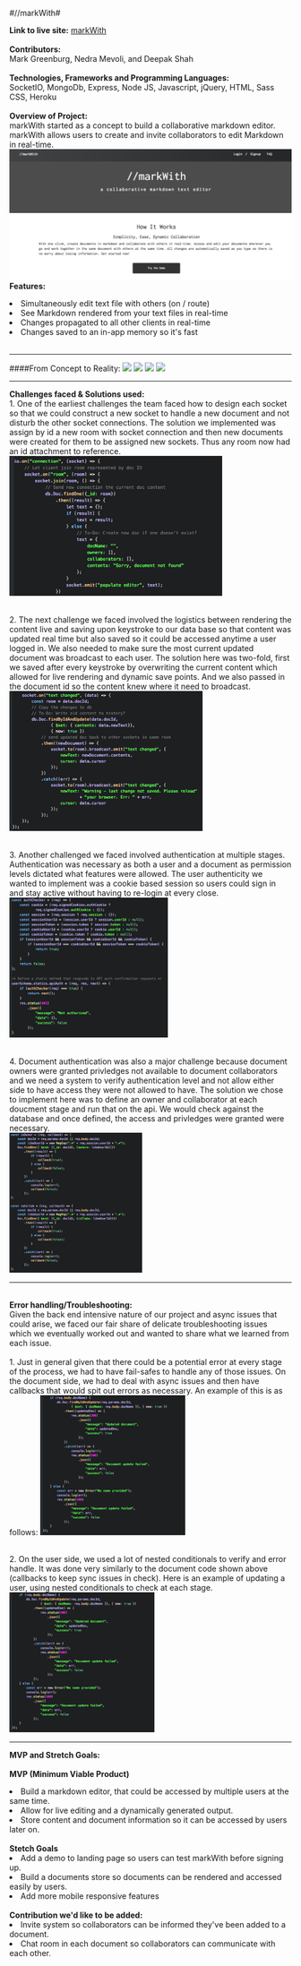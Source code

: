 #//markWith#

<b>Link to live site:</b> <a href='http://markwith.herokuapp.com/'>markWith</a><br><br>
<b>Contributors:</b> <br>
Mark Greenburg, Nedra Mevoli, and Deepak Shah 
<br><br>
<b>Technologies, Frameworks and Programming Languages:</b><br>
SocketIO, MongoDb, Express, Node JS, Javascript, jQuery, HTML, Sass CSS, Heroku
<br><br><b>Overview of Project:</b><br>
markWith started as a concept to build a collaborative markdown editor.  markWith allows users to create and invite collaborators to edit Markdown in real-time.
![alt tag](https://github.com/Dvshah13/markWith-Screens/blob/master/Screen%20Shot%202017-02-26%20at%203.33.40%20PM.png?raw=true)
<b>Features:</b>
<li>Simultaneously edit text file with others (on / route)</li>
<li>See Markdown rendered from your text files in real-time</li>
<li>Changes propagated to all other clients in real-time</li>
<li>Changes saved to an in-app memory so it's fast</li>
<br>

***

####From Concept to Reality:
<img src="https://github.com/markgreenburg/markwith/blob/master/public/mockups/Homepage.png" height="150"> <img src="https://github.com/markgreenburg/markwith/blob/master/public/mockups/Signup.png" height="150"> <img src="https://github.com/markgreenburg/markwith/blob/master/public/mockups/Document.png?raw=true" height="150"> <img src="https://github.com/markgreenburg/markwith/blob/master/public/mockups/Open%20Sidebars.png" height="150">

***

<b>Challenges faced & Solutions used:</b>
<br>1. One of the earliest challenges the team faced how to design each socket so that we could construct a new socket to handle a new document and not disturb the other socket connections. The solution we implemented was assign by id a new room with socket connection and then new documents were created for them to be assigned new sockets.  Thus any room now had an id attachment to reference.<br>
<img src="https://github.com/Dvshah13/markWith-Screens/blob/master/CS1.png?raw=true" height="250">

<br>2. The next challenge we faced involved the logistics between rendering the content live and saving upon keystroke to our data base so that content was updated real time but also saved so it could be accessed anytime a user logged in.  We also needed to make sure the most current updated document was broadcast to each user.  The solution here was two-fold, first we saved after every keystroke by overwriting the current content which allowed for live rendering and dynamic save points. And we also passed in the document id so the content knew where it need to broadcast.<br>
<img src="https://github.com/Dvshah13/markWith-Screens/blob/master/CS2.png?raw=true" height="250">

<br>3. Another challenged we faced involved authentication at multiple stages.  Authentication was necessary as both a user and a document as permission levels dictated what features were allowed.  The user authenticity we wanted to implement was a cookie based session so users could sign in and stay active without having to re-login at every close.
<br>
<img src="https://github.com/Dvshah13/markWith-Screens/blob/master/CS3.png?raw=true" height="250">


<br>4. Document authentication was also a major challenge because document owners were granted privledges not available to document collaborators and we need a system to verify authentication level and not allow either side to have access they were not allowed to have.  The solution we chose to implement here was to define an owner and collaborator at each doucment stage and run that on the api.  We would check against the database and once defined, the access and privledges were granted were necessary.
<br>
<img src="https://github.com/Dvshah13/markWith-Screens/blob/master/CS4.png?raw=true" height="250">

***

<br><b>Error handling/Troubleshooting:</b></br>
Given the back end intensive nature of our project and async issues that could arise, we faced our fair share of delicate troubleshooting issues which we eventually worked out and wanted to share what we learned from each issue.
<br>
<br>1. Just in general given that there could be a potential error at every stage of the process, we had to have fail-safes to handle any of those issues.  On the document side, we had to deal with async issues and then have callbacks that would spit out errors as necessary.  An example of this is as follows:
<img src="https://github.com/Dvshah13/markWith-Screens/blob/master/EH1.png?raw=true" height="250">

<br>2. On the user side, we used a lot of nested conditionals to verify and error handle.  It was done very similarly to the document code shown above (callbacks to keep sync issues in check).  Here is an example of updating a user, using nested conditionals to check at each stage.<br>
<img src="https://github.com/Dvshah13/markWith-Screens/blob/master/EH1.png?raw=true" height="250">

***

<b>MVP and Stretch Goals:</b>
<br>
<br><b>MVP (Minimum Viable Product)</b><br>
<li>Build a markdown editor, that could be accessed by multiple users at the same time.</li>
<li>Allow for live editing and a dynamically generated output.</li>
<li>Store content and document information so it can be accessed by users later on.</li>
<br><b>Stetch Goals</b><br>
<li>Add a demo to landing page so users can test markWith before signing up.</li>
<li>Build a documents store so documents can be rendered and accessed easily by users.</li>
<li>Add more mobile responsive features</li>
<b><br>Contribution we'd like to be added:</b><br>
<li>Invite system so collaborators can be informed they've been added to a document.</li>
<li>Chat room in each document so collaborators can communicate with each other.</li>


